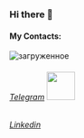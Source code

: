 ### Hi there 👋

#### My Contacts:
![загруженное]()

###### [Telegram](https://t.me/melikovgraf) <img src="(https://github.com/MelikovGraf/MelikovGraf/assets/98654937/69a17de5-e637-4433-ab06-17ed76435305)" width="50">
###### [Linkedin](https://www.linkedin.com/in/graf-melikov-a0192927b/) 
<!--
**MelikovGraf/MelikovGraf** is a ✨ _special_ ✨ repository because its `README.md` (this file) appears on your GitHub profile.

Here are some ideas to get you started:

- 🔭 I’m currently working on ...
- 🌱 I’m currently learning ...
- 👯 I’m looking to collaborate on ...
- 🤔 I’m looking for help with ...
- 💬 Ask me about ...
- 📫 How to reach me: ...
- 😄 Pronouns: ...
- ⚡ Fun fact: ...
-->
